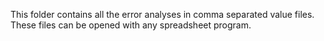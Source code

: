 This folder contains all the error analyses in comma separated value files.
These files can be opened with any spreadsheet program. 
